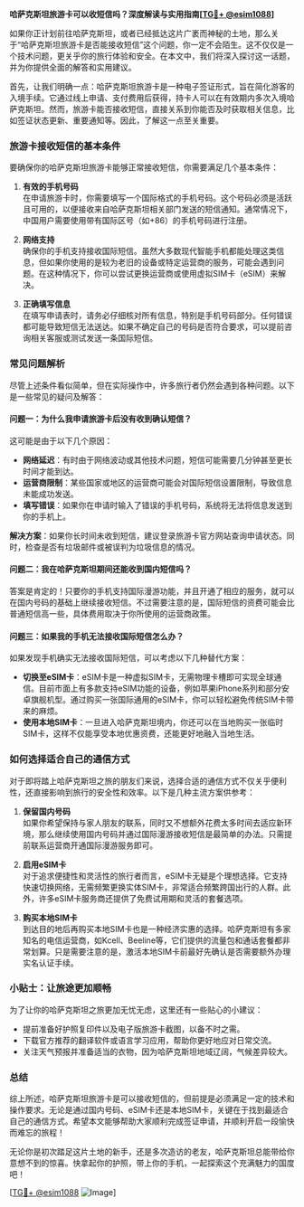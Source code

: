 **哈萨克斯坦旅游卡可以收短信吗？深度解读与实用指南[[TG💪+ @esim1088](https://t.me/s/esim1088)]**

如果你正计划前往哈萨克斯坦，或者已经抵达这片广袤而神秘的土地，那么关于“哈萨克斯坦旅游卡是否能接收短信”这个问题，你一定不会陌生。这不仅仅是一个技术问题，更关乎你的旅行体验和安全。在本文中，我们将深入探讨这一话题，并为你提供全面的解答和实用建议。

首先，让我们明确一点：哈萨克斯坦旅游卡是一种电子签证形式，旨在简化游客的入境手续。它通过线上申请、支付费用后获得，持卡人可以在有效期内多次入境哈萨克斯坦。然而，旅游卡能否接收短信，直接关系到你能否及时获取相关信息，比如签证状态更新、重要通知等。因此，了解这一点至关重要。

### **旅游卡接收短信的基本条件**

要确保你的哈萨克斯坦旅游卡能够正常接收短信，你需要满足几个基本条件：

1. **有效的手机号码**  
   在申请旅游卡时，你需要填写一个国际格式的手机号码。这个号码必须是活跃且可用的，以便接收来自哈萨克斯坦相关部门发送的短信通知。通常情况下，中国用户需要使用带有国际区号（如+86）的手机号码进行注册。

2. **网络支持**  
   确保你的手机支持接收国际短信。虽然大多数现代智能手机都能处理这类信息，但如果你使用的是较为老旧的设备或特定运营商的服务，可能会遇到问题。在这种情况下，你可以尝试更换运营商或使用虚拟SIM卡（eSIM）来解决。

3. **正确填写信息**  
   在填写申请表时，请务必仔细核对所有信息，特别是手机号码部分。任何错误都可能导致短信无法送达。如果不确定自己的号码是否符合要求，可以提前咨询相关客服或测试发送一条国际短信。

### **常见问题解析**

尽管上述条件看似简单，但在实际操作中，许多旅行者仍然会遇到各种问题。以下是一些常见的疑问及解答：

#### **问题一：为什么我申请旅游卡后没有收到确认短信？**
  
这可能是由于以下几个原因：
- **网络延迟**：有时由于网络波动或其他技术问题，短信可能需要几分钟甚至更长时间才能到达。
- **运营商限制**：某些国家或地区的运营商可能会对国际短信设置限制，导致信息未能成功发送。
- **填写错误**：如果你在申请时输入了错误的手机号码，系统将无法将信息发送到你的手机上。

**解决方案**：如果你长时间未收到短信，建议登录旅游卡官方网站查询申请状态。同时，检查是否有垃圾邮件或被误判为垃圾信息的情况。

#### **问题二：我在哈萨克斯坦期间还能收到国内短信吗？**

答案是肯定的！只要你的手机支持国际漫游功能，并且开通了相应的服务，就可以在国内号码的基础上继续接收短信。不过需要注意的是，国际短信的资费可能会比普通短信高一些，具体费用取决于你所使用的运营商政策。

#### **问题三：如果我的手机无法接收国际短信怎么办？**

如果发现手机确实无法接收国际短信，可以考虑以下几种替代方案：
- **切换至eSIM卡**：eSIM卡是一种虚拟SIM卡，无需物理卡槽即可实现全球通信。目前市面上有多款支持eSIM功能的设备，例如苹果iPhone系列和部分安卓旗舰机型。通过购买一张国际通用的eSIM卡，你可以轻松避免传统SIM卡带来的麻烦。
- **使用本地SIM卡**：一旦进入哈萨克斯坦境内，你还可以在当地购买一张临时SIM卡，这样不仅能享受本地优惠资费，还能更好地融入当地生活。

### **如何选择适合自己的通信方式**

对于即将踏上哈萨克斯坦之旅的朋友们来说，选择合适的通信方式不仅关乎便利性，还直接影响到旅行的安全性和效率。以下是几种主流方案供参考：

1. **保留国内号码**  
   如果你希望保持与家人朋友的联系，同时又不想额外花费太多时间去适应新环境，那么继续使用国内号码并通过国际漫游接收短信是最简单的办法。只需提前联系运营商开通国际漫游服务即可。

2. **启用eSIM卡**  
   对于追求便捷性和灵活性的旅行者而言，eSIM卡无疑是个理想选择。它支持快速切换网络，无需频繁更换实体SIM卡，非常适合频繁跨国出行的人群。此外，许多eSIM卡服务商还提供了免费试用期和灵活的套餐选项。

3. **购买本地SIM卡**  
   到达目的地后再购买本地SIM卡也是一种经济实惠的选择。哈萨克斯坦有多家知名的电信运营商，如Kcell、Beeline等，它们提供的流量包和通话套餐都非常划算。只是需要注意的是，激活本地SIM卡前最好先确认是否需要额外办理实名认证手续。

### **小贴士：让旅途更加顺畅**

为了让你的哈萨克斯坦之旅更加无忧无虑，这里还有一些贴心的小建议：

- 提前准备好护照复印件以及电子版旅游卡截图，以备不时之需。
- 下载官方推荐的翻译软件或语言学习应用，帮助你更好地应对日常交流。
- 关注天气预报并准备适当的衣物，因为哈萨克斯坦地域辽阔，气候差异较大。

### **总结**

综上所述，哈萨克斯坦旅游卡是可以接收短信的，但前提是必须满足一定的技术和操作要求。无论是通过国内号码、eSIM卡还是本地SIM卡，关键在于找到最适合自己的通信方式。希望本文能够帮助大家顺利完成签证申请，并顺利开启一段愉快而难忘的旅程！

无论你是初次踏足这片土地的新手，还是多次造访的老友，哈萨克斯坦总能带给你意想不到的惊喜。快拿起你的护照，带上你的手机，一起探索这个充满魅力的国度吧！

[[TG💪+ @esim1088](https://t.me/s/esim1088) ![Image](https://i.postimg.cc/4NQfJmqS/Snipaste-2025-05-13-00-14-12.png)]